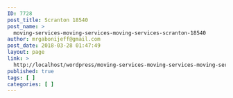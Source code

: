 ```yaml
---
ID: 7728
post_title: Scranton 18540
post_name: >
  moving-services-moving-services-moving-services-scranton-18540
author: mrgabonijeff@gmail.com
post_date: 2018-03-28 01:47:49
layout: page
link: >
  http://localhost/wordpress/moving-services-moving-services-moving-services-scranton-18540/
published: true
tags: [ ]
categories: [ ]
---
```

